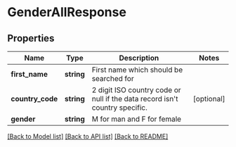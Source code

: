 # GenderAllResponse

## Properties
Name | Type | Description | Notes
------------ | ------------- | ------------- | -------------
**first_name** | **string** | First name which should be searched for | 
**country_code** | **string** | 2 digit ISO country code or null if the data record isn&#39;t country specific. | [optional] 
**gender** | **string** | M for man and F for female | 

[[Back to Model list]](../README.md#documentation-for-models) [[Back to API list]](../README.md#documentation-for-api-endpoints) [[Back to README]](../README.md)


